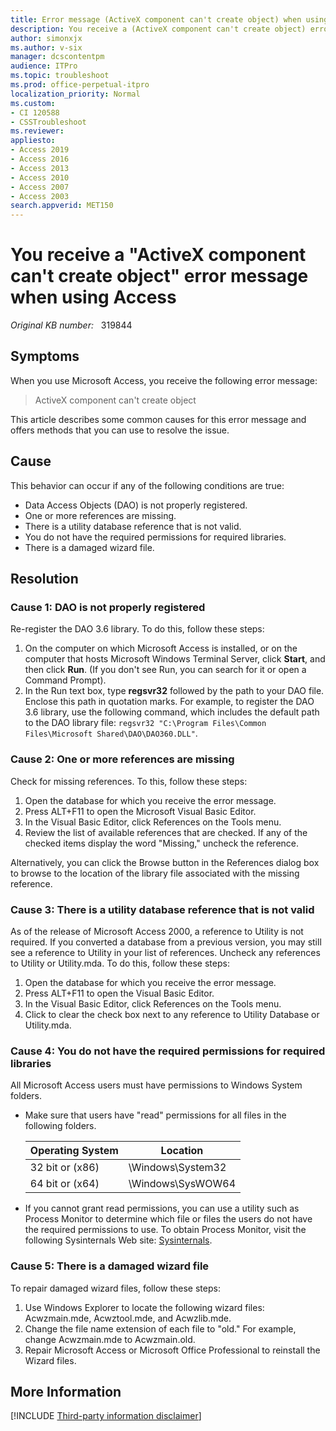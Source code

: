 ```yaml
---
title: Error message (ActiveX component can't create object) when using Access
description: You receive a (ActiveX component can't create object) error when using Access.
author: simonxjx
ms.author: v-six
manager: dcscontentpm 
audience: ITPro 
ms.topic: troubleshoot
ms.prod: office-perpetual-itpro
localization_priority: Normal
ms.custom: 
- CI 120588
- CSSTroubleshoot
ms.reviewer:
appliesto:
- Access 2019
- Access 2016
- Access 2013
- Access 2010
- Access 2007
- Access 2003
search.appverid: MET150
---
```


# You receive a "ActiveX component can't create object" error message when using Access

_Original KB number:_ &nbsp; 319844

## Symptoms  

When you use Microsoft Access, you receive the following error message:

> ActiveX component can't create object

This article describes some common causes for this error message and offers methods that you can use to resolve the issue.

## Cause

This behavior can occur if any of the following conditions are true:

- Data Access Objects (DAO) is not properly registered.
- One or more references are missing.
- There is a utility database reference that is not valid.
- You do not have the required permissions for required libraries.
- There is a damaged wizard file.

## Resolution  

### Cause 1: DAO is not properly registered  

Re-register the DAO 3.6 library. To do this, follow these steps:

1. On the computer on which Microsoft Access is installed, or on the computer that hosts Microsoft Windows Terminal Server, click **Start**, and then click **Run**. (If you don't see Run, you can search for it or open a Command Prompt).
1. In the Run text box, type **regsvr32** followed by the path to your DAO file. Enclose this path in quotation marks. For example, to register the DAO 3.6 library, use the following command, which includes the default path to the DAO library file: `regsvr32 "C:\Program Files\Common Files\Microsoft Shared\DAO\DAO360.DLL"`.
  
### Cause 2: One or more references are missing

Check for missing references. To this, follow these steps:

1. Open the database for which you receive the error message.
2. Press ALT+F11 to open the Microsoft Visual Basic Editor.
3. In the Visual Basic Editor, click References on the Tools menu.
4. Review the list of available references that are checked. If any of the checked items display the word "Missing," uncheck the reference.

Alternatively, you can click the Browse button in the References dialog box to browse to the location of the library file associated with the missing reference.  

### Cause 3: There is a utility database reference that is not valid

As of the release of Microsoft Access 2000, a reference to Utility is not required. If you converted a database from a previous version, you may still see a reference to Utility in your list of references. Uncheck any references to Utility or Utility.mda. To do this, follow these steps:

1. Open the database for which you receive the error message.
2. Press ALT+F11 to open the Visual Basic Editor.
3. In the Visual Basic Editor, click References on the Tools menu.
4. Click to clear the check box next to any reference to Utility Database or Utility.mda.  

### Cause 4: You do not have the required permissions for required libraries 

All Microsoft Access users must have permissions to Windows System folders.

- Make sure that users have "read" permissions for all files in the following folders.

   |Operating System|Location|
   |---|---|
   |32 bit or (x86)|\Windows\System32|
   |64 bit or (x64)|\Windows\SysWOW64|

- If you cannot grant read permissions, you can use a utility such as Process Monitor to determine which file or files the users do not have the required permissions to use. To obtain Process Monitor, visit the following Sysinternals Web site: [Sysinternals](https://technet.microsoft.com/sysinternals/default.aspx).
  
### Cause 5: There is a damaged wizard file

To repair damaged wizard files, follow these steps:

1. Use Windows Explorer to locate the following wizard files: Acwzmain.mde, Acwztool.mde, and Acwzlib.mde.
1. Change the file name extension of each file to "old." For example, change Acwzmain.mde to Acwzmain.old.
1. Repair Microsoft Access or Microsoft Office Professional to reinstall the Wizard files.  

## More Information

[!INCLUDE [Third-party information disclaimer](../../../includes/third-party-information-disclaimer.md)]
